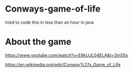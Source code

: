 # Conways-game-of-life
tried to code this in less than an hour in java
# About the game
https://www.youtube.com/watch?v=E8kUJL04ELA&t=3m55s

https://en.wikipedia.org/wiki/Conway%27s_Game_of_Life
